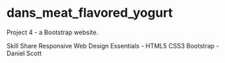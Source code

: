 # dans_meat_flavored_yogurt
Project 4 - a Bootstrap website.  

Skill Share Responsive Web Design Essentials - HTML5 CSS3 Bootstrap - Daniel Scott
